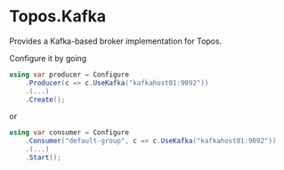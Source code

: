 # Topos.Kafka

Provides a Kafka-based broker implementation for Topos.

Configure it by going

```csharp
using var producer = Configure
    .Producer(c => c.UseKafka("kafkahost01:9092"))
    .(...)
    .Create();
```

or

```csharp
using var consumer = Configure
    .Consumer("default-group", c => c.UseKafka("kafkahost01:9092"))
    .(...)
    .Start();
```

